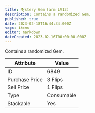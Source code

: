 ```yaml
---
title: Mystery Gem (arm LV13)
description: Contains a randomized Gem.
published: true
date: 2023-02-18T16:44:34.000Z
tags: items
editor: markdown
dateCreated: 2023-02-16T00:00:00.000Z
---
```


Contains a randomized Gem.

|Attribute|Value|
|-|-|
|ID|6849|
|Purchase Price|3 Flips|
|Sell Price|1 Flips|
|Type|Consumable|
|Stackable|Yes|

